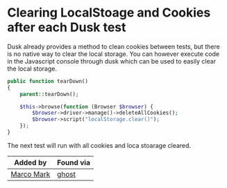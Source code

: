 # Clearing LocalStoage and Cookies after each Dusk test

Dusk already provides a method to clean cookies between tests, but there is no native way to clear the local storage. You can however execute code in the Javascript console through dusk which can be used to easily clear the local storage.

```php
public function tearDown()
{
    parent::tearDown();

    $this->browse(function (Browser $browser) {
        $browser->driver->manage()->deleteAllCookies();
        $browser->script("localStorage.clear()");
    });
}
```

The next test will run with all cookies and loca stoarage cleared.

|Added by|Found via|
|--------|--------|
|[Marco Mark](https://twitter.com/m2de_io)|[ghost](https://github.com/laravel/dusk/issues/100#issuecomment-324449559)|

